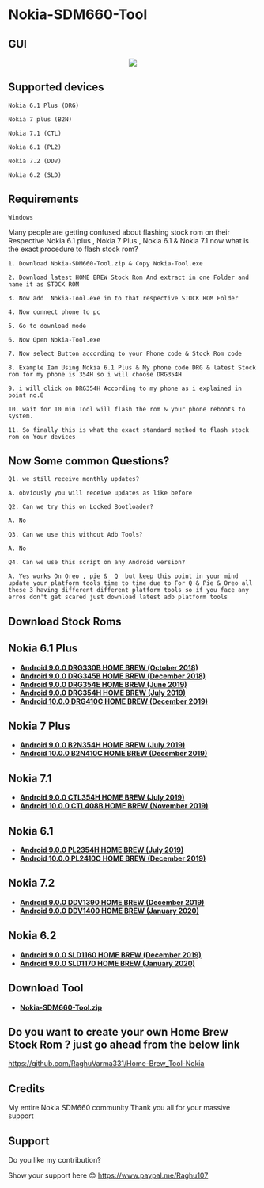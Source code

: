 # Nokia-SDM660-Tool


## GUI

<p align="center">
<img src="https://raw.githubusercontent.com/RaghuVarma331/Nokia-SDM660-Tool/master/Demo/m2.bmp" > 
</p>


## Supported devices

    Nokia 6.1 Plus (DRG)
    
    Nokia 7 plus (B2N)
    
    Nokia 7.1 (CTL)
    
    Nokia 6.1 (PL2)
    
    Nokia 7.2 (DDV)
    
    Nokia 6.2 (SLD)
    

## Requirements
    Windows

Many people are getting confused about flashing stock rom on their Respective Nokia 6.1 plus , Nokia 7 Plus , Nokia 6.1 & Nokia 7.1 now what is the exact procedure to flash stock rom? 


    1. Download Nokia-SDM660-Tool.zip & Copy Nokia-Tool.exe

    2. Download latest HOME BREW Stock Rom And extract in one Folder and name it as STOCK ROM

    3. Now add  Nokia-Tool.exe in to that respective STOCK ROM Folder 

    4. Now connect phone to pc

    5. Go to download mode

    6. Now Open Nokia-Tool.exe

    7. Now select Button according to your Phone code & Stock Rom code
    
    8. Example Iam Using Nokia 6.1 Plus & My phone code DRG & latest Stock rom for my phone is 354H so i will choose DRG354H

    9. i will click on DRG354H According to my phone as i explained in point no.8
    
    10. wait for 10 min Tool will flash the rom & your phone reboots to system.

    11. So finally this is what the exact standard method to flash stock rom on Your devices
       
    


## Now Some common Questions?

    Q1. we still receive monthly updates? 

    A. obviously you will receive updates as like before

    Q2. Can we try this on Locked Bootloader?

    A. No

    Q3. Can we use this without Adb Tools?

    A. No

    Q4. Can we use this script on any Android version?

    A. Yes works On Oreo , pie &  Q  but keep this point in your mind update your platform tools time to time due to For Q & Pie & Oreo all these 3 having different different platform tools so if you face any erros don't get scared just download latest adb platform tools

## Download Stock Roms


## Nokia 6.1 Plus

* [**Android 9.0.0 DRG330B HOME BREW (October 2018)**](https://sourceforge.net/projects/drg-sprout/files/STOCK-ROMS/DRG-330B-0-00WW-B01-9.0-HB.zip/download)
* [**Android 9.0.0 DRG345B HOME BREW (December 2018)**](https://sourceforge.net/projects/drg-sprout/files/STOCK-ROMS/DRG-345B-0-00WW-B01-9.0-HB.zip/download)
* [**Android 9.0.0 DRG354E HOME BREW (June 2019)**](https://sourceforge.net/projects/drg-sprout/files/STOCK-ROMS/DRG-354E-0-00WW-B01-9.0-HB.zip/download)
* [**Android 9.0.0 DRG354H HOME BREW (July 2019)**](https://sourceforge.net/projects/drg-sprout/files/STOCK-ROMS/DRG-354H-0-00WW-B01-9.0-HB.zip/download)
* [**Android 10.0.0 DRG410C HOME BREW (December 2019)**](https://sourceforge.net/projects/drg-sprout/files/STOCK-ROMS/DRG-410C-0-00WW-B03-10.0-HB.zip/download)


## Nokia 7 Plus

* [**Android 9.0.0 B2N354H HOME BREW (July 2019)**](https://sourceforge.net/projects/b2n-sprout/files/STOCK-ROMS/B2N-354H-0-00WW-B01-9.0-HB.zip/download)
* [**Android 10.0.0 B2N410C HOME BREW (December 2019)**](https://sourceforge.net/projects/b2n-sprout/files/STOCK-ROMS/B2N-410C-0-00WW-B03-10.0-HB.zip/download)


## Nokia 7.1

* [**Android 9.0.0 CTL354H HOME BREW (July 2019)**](https://sourceforge.net/projects/ctl-sprout/files/STOCK-ROMS/CTL-354H-0-00WW-B01-9.0-HB.zip/download)
* [**Android 10.0.0 CTL408B HOME BREW (November 2019)**](https://sourceforge.net/projects/ctl-sprout/files/STOCK-ROMS/CTL-408B-0-00WW-B03-10.0-HB.zip/download)


## Nokia 6.1

* [**Android 9.0.0 PL2354H HOME BREW (July 2019)**](https://sourceforge.net/projects/pl2-sprout/files/STOCK-ROMS/PL2-354H-0-00WW-B01-9.0-HB.zip/download)
* [**Android 10.0.0 PL2410C HOME BREW (December 2019)**](https://sourceforge.net/projects/pl2-sprout/files/STOCK-ROMS/PL2-410C-0-00WW-B03-10.0-HB.zip/download)


## Nokia 7.2

* [**Android 9.0.0 DDV1390 HOME BREW (December 2019)**](https://sourceforge.net/projects/ddv-sprout/files/STOCK-ROMS/DDV-00WW_1_390-9.0-HB.zip/download)
* [**Android 9.0.0 DDV1400 HOME BREW (January 2020)**](https://sourceforge.net/projects/ddv-sprout/files/STOCK-ROMS/DDV-00WW_1_400-9.0-HB.zip/download)


## Nokia 6.2

* [**Android 9.0.0 SLD1160 HOME BREW (December 2019)**](https://sourceforge.net/projects/sld-sprout/files/STOCK-ROMS/SLD-00WW_1_160-9.0-HB.zip/download)
* [**Android 9.0.0 SLD1170 HOME BREW (January 2020)**](https://sourceforge.net/projects/sld-sprout/files/STOCK-ROMS/SLD-00WW_1_170-9.0-HB.zip/download)


## Download Tool

* [**Nokia-SDM660-Tool.zip**](https://github.com/RaghuVarma331/Nokia-SDM660-Tool/releases)


## Do you want to create your own Home Brew Stock Rom ? just go ahead from the below link 

  https://github.com/RaghuVarma331/Home-Brew_Tool-Nokia 

## Credits 

  My entire Nokia SDM660 community Thank you all for your massive support



## Support
 
   Do you like my contribution?
   
   Show your support here 😊 https://www.paypal.me/Raghu107



